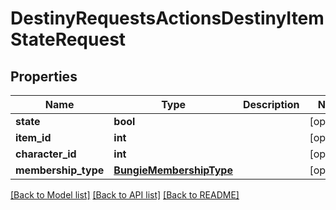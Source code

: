 # DestinyRequestsActionsDestinyItemStateRequest

## Properties
Name | Type | Description | Notes
------------ | ------------- | ------------- | -------------
**state** | **bool** |  | [optional] 
**item_id** | **int** |  | [optional] 
**character_id** | **int** |  | [optional] 
**membership_type** | [**BungieMembershipType**](BungieMembershipType.md) |  | [optional] 

[[Back to Model list]](../README.md#documentation-for-models) [[Back to API list]](../README.md#documentation-for-api-endpoints) [[Back to README]](../README.md)


